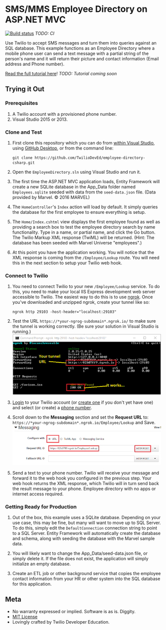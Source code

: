 # SMS/MMS Employee Directory on ASP.NET MVC

[![Build status](https://ci.appveyor.com/api/projects/status/0iieup1dq9490msy?svg=true)](https://ci.appveyor.com/project/TwilioDevEd/server-notifications-csharp) *TODO: CI*

Use Twilio to accept SMS messages and turn them into queries against an SQL database. This example functions as an Employee Directory where a mobile phone user can send a text message with a partial string of the person's name and it will return their picture and contact information (Email address and Phone number).

[Read the full tutorial here](https://www.twilio.com/docs/tutorials/walkthrough/server-notifications/csharp/mvc)! *TODO: Tutorial coming soon*

## Trying it Out

### Prerequisites

1. A Twilio account with a provisioned phone number.
2. Visual Studio 2015 or 2013.

### Clone and Test

1. First clone this repository which you can do from [within Visual Studio](https://visualstudio.github.com/), using [GitHub Desktop](https://desktop.github.com/), or from the command line:
   ```
   git clone https://github.com/TwilioDevEd/employee-directory-csharp.git
   ```

2. Open the `EmployeeDirectory.sln` using Visual Studio and run it.

3. The first time the ASP.NET MVC application loads, Entity Framework will create a new SQLite database in the App_Data folder named `Employees.sqlite` seeded with data from the `seed-data.json` file. (Data provided by Marvel. &copy; 2016 MARVEL)

4. The `HomeController`'s `Index` action will load by default. It simply queries the database for the first employee to ensure everything is setup.

5. The `Home/Index.cshtml` view displays the first employee found as well as providing a search box to test the employee directory search by name functionality. Type in a name, or partial name, and click the Go button. The Twilio Markup XML response (TwiML) will be returned. (Hint: The database has been seeded with Marvel Universe "employees".)

6. At this point you have the application working. You will notice that the XML response is coming from the `/Employee/Lookup` route. You will need this in the next section to setup your Twilio web hook.

### Connect to Twilio

1. You need to connect Twilio to your new `/Employee/Lookup` service. To do this, you need to make your local IIS Express development web server accessible to Twilio. The easiest way to do this is to use [ngrok](https://www.twilio.com/blog/2015/09/6-awesome-reasons-to-use-ngrok-when-testing-webhooks.html?utm_campaign=tutorials&utm_medium=readme). Once you've downloaded and unzipped ngrok, create your tunnel like so:
   ```
   ngrok http 29103 -host-header="localhost:29103"
   ```

2. Test the URL `https://*your-ngrog-subdomain*.ngrok.io/` to make sure the tunnel is working correctly. (Be sure your solution in Visual Studio is running.)
   ![ngrok working](docs/ngrok.png)

3. [Login](https://www.twilio.com/login?utm_campaign=tutorials&utm_medium=readme) to your Twilio account (or [create one](https://www.twilio.com/try-twilio?utm_campaign=tutorials&utm_medium=readme) if you don't yet have one) and select (or create) a [phone number](https://www.twilio.com/user/account/phone-numbers/incoming?utm_campaign=tutorials&utm_medium=readme).

4. Scroll down to the **Messaging** section and set the **Request URL** to: `https://*your-ngrog-subdomain*.ngrok.io/Employee/Lookup` and Save.
   ![Web hook setup](docs/webhook.png)

5. Send a text to your phone number. Twilio will receive your message and forward it to the web hook you configured in the previous step. Your web hook returns the XML response, which Twilio will in turn send back the result message to your phone. Employee directory with no apps or internet access required.

### Getting Ready for Production

1. Out of the box, this example uses a SQLite database. Depending on your use case, this may be fine, but many will want to move up to SQL Server. To do this, simply edit the `DefaultConnection` connection string to point to a SQL Server. Entity Framework will automatically create the database and schema, along with seeding the database with the Marvel sample data.

2. You will likely want to change the App_Data/seed-data.json file, or simply delete it. If the file does not exist, the application will simply initialize an empty database.

3. Create an ETL job or other background service that copies the employee contact information from your HR or other system into the SQL database for this application.

## Meta

* No warranty expressed or implied. Software is as is. Diggity.
* [MIT License](http://www.opensource.org/licenses/mit-license.html)
* Lovingly crafted by Twilio Developer Education.